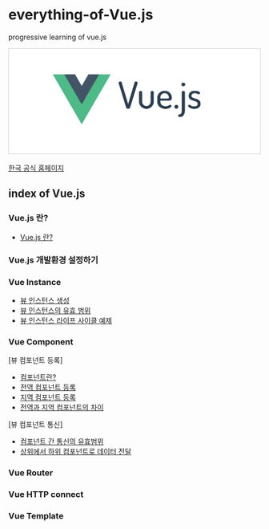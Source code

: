 # everything-of-Vue.js
progressive learning of vue.js

![logo](./img/logo.png)

[한국 공식 홈페이지](https://kr.vuejs.org/)

## index of Vue.js
### Vue.js 란?  
* [Vue.js 란?](https://github.com/huewilliams/everything-of-vue.js/blob/master/what%20is%20vue.js/vue.js%EB%9E%80.md)
  
### Vue.js 개발환경 설정하기  

### Vue Instance  
* [뷰 인스턴스 생성](https://github.com/huewilliams/everything-of-vue.js/blob/master/Vue%20Instance/book_do_it/%EB%B7%B0%20%EC%9D%B8%EC%8A%A4%ED%84%B4%EC%8A%A4%20%EC%83%9D%EC%84%B1/create_instance.html)
* [뷰 인스턴스의 유효 범위](https://github.com/huewilliams/everything-of-vue.js/blob/master/Vue%20Instance/book_do_it/%EB%B7%B0%20%EC%9D%B8%EC%8A%A4%ED%84%B4%EC%8A%A4%EC%9D%98%20%EC%9C%A0%ED%9A%A8%20%EB%B2%94%EC%9C%84/vue_effective_scope.html)
* [뷰 인스턴스 라이프 사이클 예제](https://github.com/huewilliams/everything-of-vue.js/tree/master/Vue%20Instance/book_do_it/%EB%B7%B0%20%EC%9D%B8%EC%8A%A4%ED%84%B4%EC%8A%A4%20%EB%9D%BC%EC%9D%B4%ED%94%84%20%EC%82%AC%EC%9D%B4%ED%81%B4)

### Vue Component
[뷰 컴포넌트 등록]
* [컴포넌트란?](https://github.com/huewilliams/everything-of-vue.js/blob/master/Vue%20Component/ReadMe.md)
* [전역 컴포넌트 등록](https://github.com/huewilliams/everything-of-vue.js/blob/master/Vue%20Component/%EC%A0%84%EC%97%AD%20%EC%BB%B4%ED%8F%AC%EB%84%8C%ED%8A%B8%20%EB%93%B1%EB%A1%9D/global_component.html)
* [지역 컴포넌트 등록](https://github.com/huewilliams/everything-of-vue.js/blob/master/Vue%20Component/%EC%A7%80%EC%97%AD%20%EC%BB%B4%ED%8F%AC%EB%84%8C%ED%8A%B8%20%EB%93%B1%EB%A1%9D/local_component.html)
* [전역과 지역 컴포넌트의 차이](https://github.com/huewilliams/everything-of-vue.js/blob/master/Vue%20Component/%EC%A0%84%EC%97%AD%EA%B3%BC%20%EC%A7%80%EC%97%AD%20%EC%BB%B4%ED%8F%AC%EB%84%8C%ED%8A%B8%EC%9D%98%20%EC%B0%A8%EC%9D%B4/two_components.html)  
  
[뷰 컴포넌트 통신]
* [컴포넌트 간 통신의 유효범위](https://github.com/huewilliams/everything-of-vue.js/blob/master/Vue%20Component/%EC%BB%B4%ED%8F%AC%EB%84%8C%ED%8A%B8%20%EA%B0%84%20%ED%86%B5%EC%8B%A0%EC%9D%98%20%EC%9C%A0%ED%9A%A8%20%EB%B2%94%EC%9C%84/component_scope.html)
* [상위에서 하위 컴포넌트로 데이터 전달](https://github.com/huewilliams/everything-of-vue.js/blob/master/Vue%20Component/%EC%83%81%EC%9C%84%EC%97%90%EC%84%9C%20%ED%95%98%EC%9C%84%20%EC%BB%B4%ED%8F%AC%EB%84%8C%ED%8A%B8%EB%A1%9C%20%EB%8D%B0%EC%9D%B4%ED%84%B0%20%EC%A0%84%EB%8B%AC%ED%95%98%EA%B8%B0/props_property.html)
### Vue Router  

### Vue HTTP connect  

### Vue Template
